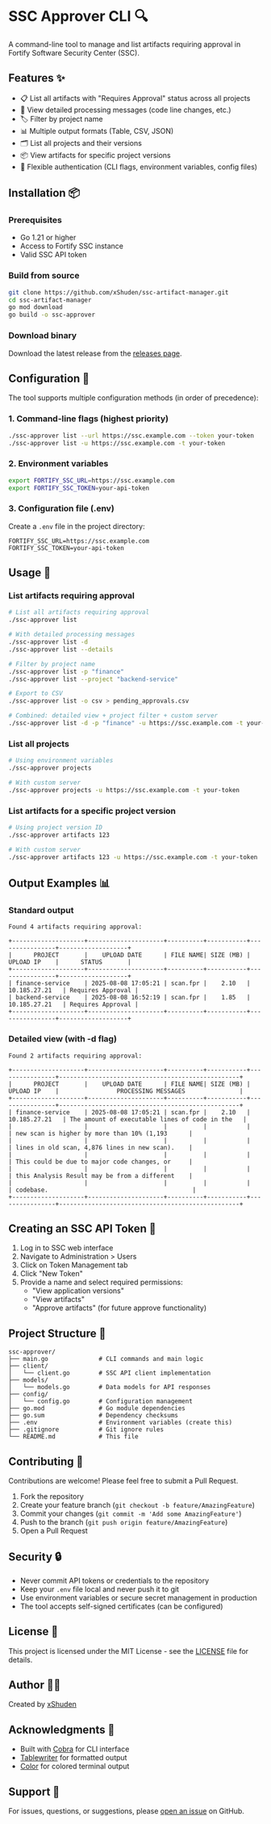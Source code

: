 # SSC Approver CLI 🔍

A command-line tool to manage and list artifacts requiring approval in Fortify Software Security Center (SSC).

## Features ✨

- 📋 List all artifacts with "Requires Approval" status across all projects
- 🔎 View detailed processing messages (code line changes, etc.)
- 🏷️ Filter by project name
- 📊 Multiple output formats (Table, CSV, JSON)
- 🗂️ List all projects and their versions
- 📦 View artifacts for specific project versions
- 🔐 Flexible authentication (CLI flags, environment variables, config files)

## Installation 📦

### Prerequisites
- Go 1.21 or higher
- Access to Fortify SSC instance
- Valid SSC API token

### Build from source

```bash
git clone https://github.com/xShuden/ssc-artifact-manager.git
cd ssc-artifact-manager
go mod download
go build -o ssc-approver
```

### Download binary

Download the latest release from the [releases page](https://github.com/xShuden/ssc-artifact-manager/releases).

## Configuration 🔧

The tool supports multiple configuration methods (in order of precedence):

### 1. Command-line flags (highest priority)
```bash
./ssc-approver list --url https://ssc.example.com --token your-token
./ssc-approver list -u https://ssc.example.com -t your-token
```

### 2. Environment variables
```bash
export FORTIFY_SSC_URL=https://ssc.example.com
export FORTIFY_SSC_TOKEN=your-api-token
```

### 3. Configuration file (.env)
Create a `.env` file in the project directory:
```env
FORTIFY_SSC_URL=https://ssc.example.com
FORTIFY_SSC_TOKEN=your-api-token
```

## Usage 🚀

### List artifacts requiring approval

```bash
# List all artifacts requiring approval
./ssc-approver list

# With detailed processing messages
./ssc-approver list -d
./ssc-approver list --details

# Filter by project name
./ssc-approver list -p "finance"
./ssc-approver list --project "backend-service"

# Export to CSV
./ssc-approver list -o csv > pending_approvals.csv

# Combined: detailed view + project filter + custom server
./ssc-approver list -d -p "finance" -u https://ssc.example.com -t your-token
```

### List all projects

```bash
# Using environment variables
./ssc-approver projects

# With custom server
./ssc-approver projects -u https://ssc.example.com -t your-token
```

### List artifacts for a specific project version

```bash
# Using project version ID
./ssc-approver artifacts 123

# With custom server
./ssc-approver artifacts 123 -u https://ssc.example.com -t your-token
```

## Output Examples 📊

### Standard output
```
Found 4 artifacts requiring approval:

+--------------------+---------------------+----------+-----------+----------------+-------------------+
|      PROJECT       |    UPLOAD DATE      | FILE NAME| SIZE (MB) |   UPLOAD IP    |      STATUS       |
+--------------------+---------------------+----------+-----------+----------------+-------------------+
| finance-service    | 2025-08-08 17:05:21 | scan.fpr |    2.10   | 10.185.27.21   | Requires Approval |
| backend-service    | 2025-08-08 16:52:19 | scan.fpr |    1.85   | 10.185.27.21   | Requires Approval |
+--------------------+---------------------+----------+-----------+----------------+-------------------+
```

### Detailed view (with -d flag)
```
Found 2 artifacts requiring approval:

+--------------------+---------------------+----------+-----------+----------------+--------------------------------------------------+
|      PROJECT       |    UPLOAD DATE      | FILE NAME| SIZE (MB) |   UPLOAD IP    |                PROCESSING MESSAGES               |
+--------------------+---------------------+----------+-----------+----------------+--------------------------------------------------+
| finance-service    | 2025-08-08 17:05:21 | scan.fpr |    2.10   | 10.185.27.21   | The amount of executable lines of code in the   |
|                    |                     |          |           |                | new scan is higher by more than 10% (1,193      |
|                    |                     |          |           |                | lines in old scan, 4,876 lines in new scan).    |
|                    |                     |          |           |                | This could be due to major code changes, or     |
|                    |                     |          |           |                | this Analysis Result may be from a different    |
|                    |                     |          |           |                | codebase.                                        |
+--------------------+---------------------+----------+-----------+----------------+--------------------------------------------------+
```

## Creating an SSC API Token 🔑

1. Log in to SSC web interface
2. Navigate to Administration > Users
3. Click on Token Management tab
4. Click "New Token"
5. Provide a name and select required permissions:
   - "View application versions"
   - "View artifacts"
   - "Approve artifacts" (for future approve functionality)

## Project Structure 📁

```
ssc-approver/
├── main.go              # CLI commands and main logic
├── client/
│   └── client.go        # SSC API client implementation
├── models/
│   └── models.go        # Data models for API responses
├── config/
│   └── config.go        # Configuration management
├── go.mod               # Go module dependencies
├── go.sum               # Dependency checksums
├── .env                 # Environment variables (create this)
├── .gitignore           # Git ignore rules
└── README.md            # This file
```

## Contributing 🤝

Contributions are welcome! Please feel free to submit a Pull Request.

1. Fork the repository
2. Create your feature branch (`git checkout -b feature/AmazingFeature`)
3. Commit your changes (`git commit -m 'Add some AmazingFeature'`)
4. Push to the branch (`git push origin feature/AmazingFeature`)
5. Open a Pull Request

## Security 🔒

- Never commit API tokens or credentials to the repository
- Keep your `.env` file local and never push it to git
- Use environment variables or secure secret management in production
- The tool accepts self-signed certificates (can be configured)

## License 📄

This project is licensed under the MIT License - see the [LICENSE](LICENSE) file for details.

## Author 👨‍💻

Created by [xShuden](https://github.com/xShuden)

## Acknowledgments 🙏

- Built with [Cobra](https://github.com/spf13/cobra) for CLI interface
- [Tablewriter](https://github.com/olekukonko/tablewriter) for formatted output
- [Color](https://github.com/fatih/color) for colored terminal output

## Support 💬

For issues, questions, or suggestions, please [open an issue](https://github.com/xShuden/ssc-artifact-manager/issues) on GitHub.